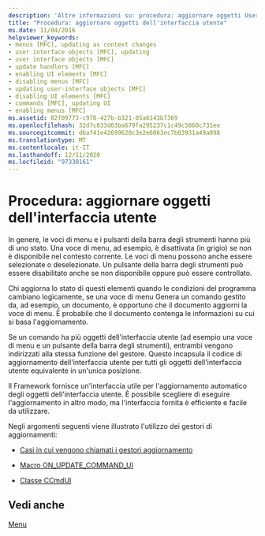 ```yaml
---
description: 'Altre informazioni su: procedura: aggiornare oggetti User-Interface'
title: "Procedura: aggiornare oggetti dell'interfaccia utente"
ms.date: 11/04/2016
helpviewer_keywords:
- menus [MFC], updating as context changes
- user interface objects [MFC], updating
- user interface objects [MFC]
- update handlers [MFC]
- enabling UI elements [MFC]
- disabling menus [MFC]
- updating user-interface objects [MFC]
- disabling UI elements [MFC]
- commands [MFC], updating UI
- enabling menus [MFC]
ms.assetid: 82f09773-c978-427b-b321-05a6143b7369
ms.openlocfilehash: 32d7c033d03ba679fa295237c1c49c5060c731ee
ms.sourcegitcommit: d6af41e42699628c3e2e6063ec7b03931a49a098
ms.translationtype: MT
ms.contentlocale: it-IT
ms.lasthandoff: 12/11/2020
ms.locfileid: "97330161"
---
```

# <a name="how-to-update-user-interface-objects"></a>Procedura: aggiornare oggetti dell'interfaccia utente

In genere, le voci di menu e i pulsanti della barra degli strumenti hanno più di uno stato. Una voce di menu, ad esempio, è disattivata (in grigio) se non è disponibile nel contesto corrente. Le voci di menu possono anche essere selezionate o deselezionate. Un pulsante della barra degli strumenti può essere disabilitato anche se non disponibile oppure può essere controllato.

Chi aggiorna lo stato di questi elementi quando le condizioni del programma cambiano logicamente, se una voce di menu Genera un comando gestito da, ad esempio, un documento, è opportuno che il documento aggiorni la voce di menu. È probabile che il documento contenga le informazioni su cui si basa l'aggiornamento.

Se un comando ha più oggetti dell'interfaccia utente (ad esempio una voce di menu e un pulsante della barra degli strumenti), entrambi vengono indirizzati alla stessa funzione del gestore. Questo incapsula il codice di aggiornamento dell'interfaccia utente per tutti gli oggetti dell'interfaccia utente equivalente in un'unica posizione.

Il Framework fornisce un'interfaccia utile per l'aggiornamento automatico degli oggetti dell'interfaccia utente. È possibile scegliere di eseguire l'aggiornamento in altro modo, ma l'interfaccia fornita è efficiente e facile da utilizzare.

Negli argomenti seguenti viene illustrato l'utilizzo dei gestori di aggiornamenti:

- [Casi in cui vengono chiamati i gestori aggiornamento](when-update-handlers-are-called.md)

- [Macro ON_UPDATE_COMMAND_UI](on-update-command-ui-macro.md)

- [Classe CCmdUI](the-ccmdui-class.md)

## <a name="see-also"></a>Vedi anche

[Menu](menus-mfc.md)
